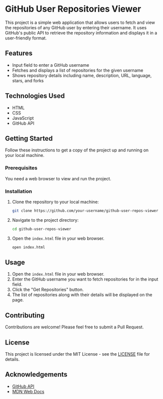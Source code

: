# GitHub User Repositories Viewer

This project is a simple web application that allows users to fetch and view the repositories of any GitHub user by entering their username. It uses GitHub's public API to retrieve the repository information and displays it in a user-friendly format.

## Features

- Input field to enter a GitHub username
- Fetches and displays a list of repositories for the given username
- Shows repository details including name, description, URL, language, stars, and forks

## Technologies Used

- HTML
- CSS
- JavaScript
- GitHub API

## Getting Started

Follow these instructions to get a copy of the project up and running on your local machine.

### Prerequisites

You need a web browser to view and run the project.

### Installation

1. Clone the repository to your local machine:

    ```bash
    git clone https://github.com/your-username/github-user-repos-viewer.git
    ```

2. Navigate to the project directory:

    ```bash
    cd github-user-repos-viewer
    ```

3. Open the `index.html` file in your web browser.

    ```bash
    open index.html
    ```

## Usage

1. Open the `index.html` file in your web browser.
2. Enter the GitHub username you want to fetch repositories for in the input field.
3. Click the "Get Repositories" button.
4. The list of repositories along with their details will be displayed on the page.

## Contributing

Contributions are welcome! Please feel free to submit a Pull Request.

## License

This project is licensed under the MIT License - see the [LICENSE](LICENSE) file for details.

## Acknowledgements

- [GitHub API](https://docs.github.com/en/rest)
- [MDN Web Docs](https://developer.mozilla.org/)
